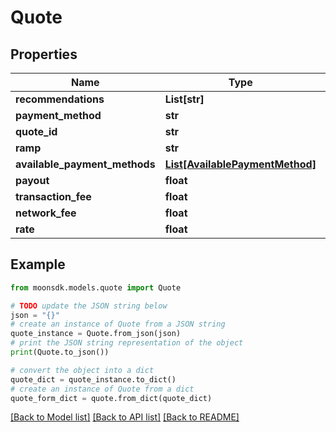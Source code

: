 # Quote


## Properties

Name | Type | Description | Notes
------------ | ------------- | ------------- | -------------
**recommendations** | **List[str]** |  | 
**payment_method** | **str** |  | 
**quote_id** | **str** |  | 
**ramp** | **str** |  | 
**available_payment_methods** | [**List[AvailablePaymentMethod]**](AvailablePaymentMethod.md) |  | 
**payout** | **float** |  | 
**transaction_fee** | **float** |  | 
**network_fee** | **float** |  | 
**rate** | **float** |  | 

## Example

```python
from moonsdk.models.quote import Quote

# TODO update the JSON string below
json = "{}"
# create an instance of Quote from a JSON string
quote_instance = Quote.from_json(json)
# print the JSON string representation of the object
print(Quote.to_json())

# convert the object into a dict
quote_dict = quote_instance.to_dict()
# create an instance of Quote from a dict
quote_form_dict = quote.from_dict(quote_dict)
```
[[Back to Model list]](../README.md#documentation-for-models) [[Back to API list]](../README.md#documentation-for-api-endpoints) [[Back to README]](../README.md)



